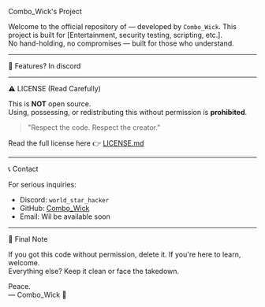 Combo_Wick's Project

Welcome to the official repository of — developed by `Combo_Wick`.
This project is built for [Entertainment, security testing, scripting, etc.].   
No hand-holding, no compromises — built for those who understand.

---

 🚀 Features? In discord

---

 ⚠️ LICENSE (Read Carefully)

This is **NOT** open source.  
Using, possessing, or redistributing this without permission is **prohibited**.

> "Respect the code. Respect the creator."

Read the full license here 👉 [LICENSE.md](./LICENSE.md)

---

 📞 Contact

For serious inquiries:
- Discord: `world_star_hacker`
- GitHub: [Combo_Wick](eeeeeee)
- Email: Wil be available soon

---

🧠 Final Note

If you got this code without permission, delete it. If you're here to learn, welcome.  
Everything else? Keep it clean or face the takedown.

Peace.  
— Combo_Wick 🥷
